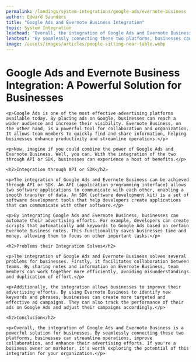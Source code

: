 ```yaml
---
permalink: /landings/system-integrations/google-ads/evernote-business
author: Edward Saunders
title: "Google Ads and Evernote Business Integration"
topic: System Integration
leadhead: "Overall, the integration of Google Ads and Evernote Business is a powerful solution for businesses"
leadtext: "By seamlessly connecting these two platforms, businesses can streamline operations, improve collaboration, and enhance their advertising efforts. If you're a business owner or marketer, it's worth exploring the potential of this integration for your organization."
image: /assets/images/articles/people-sitting-near-table.webp
---
```

<div class="arttext">
	<h1>Google Ads and Evernote Business Integration: A Powerful Solution for Businesses</h1>

	<p>Google Ads is one of the most effective advertising platforms available today. By placing ads on Google, businesses can reach a wider audience and increase their visibility. Evernote Business, on the other hand, is a powerful tool for collaboration and organization. It allows team members to quickly find and share information, helping businesses enhance productivity and streamline operations.</p>

	<p>Now, imagine if you could combine the power of Google Ads and Evernote Business. Well, you can. With the integration of the two through API or SDK, businesses can experience a host of benefits.</p>

	<h2>Integration through API or SDK</h2>

	<p>The integration of Google Ads and Evernote Business can be achieved through API or SDK. An API (application programming interface) allows two software applications to communicate with each other, enabling a smooth transfer of data. An SDK (software development kit) is a set of software development tools that help developers create applications that can communicate with other software.</p>

	<p>By integrating Google Ads and Evernote Business, businesses can automate their advertising efforts. For example, developers can create scripts that automatically add keywords to Google Ads based on certain Evernote Business notes. This functionality saves businesses time and money, allowing them to focus on other important tasks.</p>

	<h2>Problems their Integration Solves</h2>

	<p>The integration of Google Ads and Evernote Business solves several problems for businesses. Firstly, it facilitates collaboration between teams. By sharing notes and information on Evernote Business, team members can work together more efficiently, avoiding misunderstandings and duplication of effort.</p>

	<p>Additionally, the integration allows businesses to improve their advertising efforts. By using Evernote Business to identify new keywords and phrases, businesses can create more targeted and effective ad campaigns. They can also track the performance of their ads on Google Ads and adjust their campaigns accordingly.</p>

	<h2>Conclusion</h2>

	<p>Overall, the integration of Google Ads and Evernote Business is a powerful solution for businesses. By seamlessly connecting these two platforms, businesses can streamline operations, improve collaboration, and enhance their advertising efforts. If you're a business owner or marketer, it's worth exploring the potential of this integration for your organization.</p>

</div>